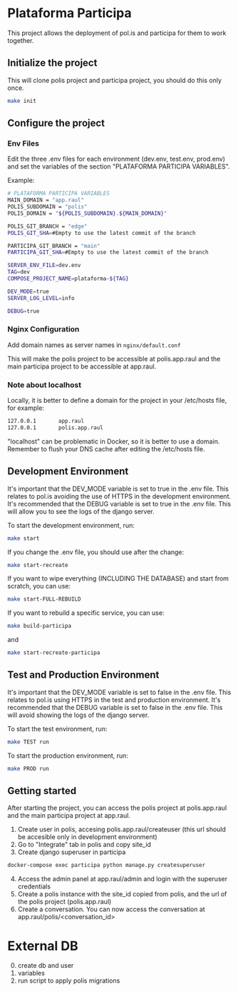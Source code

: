 # Plataforma Participa

This project allows the deployment of pol.is and participa for them to work together.

## Initialize the project

This will clone polis project and participa project, you should do this only once.

```bash
make init
```

## Configure the project

### Env Files

Edit the three .env files for each environment (dev.env, test.env, prod.env) and set the variables of the section "PLATAFORMA PARTICIPA VARIABLES".

Example:

```bash
# PLATAFORMA PARTICIPA VARIABLES
MAIN_DOMAIN = "app.raul"
POLIS_SUBDOMAIN = "polis"
POLIS_DOMAIN = "${POLIS_SUBDOMAIN}.${MAIN_DOMAIN}"

POLIS_GIT_BRANCH = "edge"
POLIS_GIT_SHA=#Empty to use the latest commit of the branch

PARTICIPA_GIT_BRANCH = "main"
PARTICIPA_GIT_SHA=#Empty to use the latest commit of the branch

SERVER_ENV_FILE=dev.env
TAG=dev
COMPOSE_PROJECT_NAME=plataforma-${TAG}

DEV_MODE=true
SERVER_LOG_LEVEL=info

DEBUG=true
```

### Nginx Configuration

Add domain names as server names in `nginx/default.conf`

This will make the polis project to be accessible at polis.app.raul and the main participa project to be accessible at app.raul.

### Note about localhost
Locally, it is better to define a domain for the project in your /etc/hosts file, for example:

```bash
127.0.0.1       app.raul
127.0.0.1       polis.app.raul
```

"localhost" can be problematic in Docker, so it is better to use a domain. 
Remember to flush your DNS cache after editing the /etc/hosts file.

## Development Environment

It's important that the DEV_MODE variable is set to true in the .env file. This relates to pol.is avoiding the use of HTTPS in the development environment.
It's recommended that the DEBUG variable is set to true in the .env file. This will allow you to see the logs of the django server.

To start the development environment, run:

```bash
make start
```

If you change the .env file, you should use after the change:

```bash
make start-recreate
```

If you want to wipe everything (INCLUDING THE DATABASE) and start from scratch, you can use:

```bash
make start-FULL-REBUILD
```

If you want to rebuild a specific service, you can use:

```bash
make build-participa
```

and 

```bash
make start-recreate-participa
```

## Test and Production Environment

It's important that the DEV_MODE variable is set to false in the .env file. This relates to pol.is using HTTPS in the test and production environment.
It's recommended that the DEBUG variable is set to false in the .env file. This will avoid showing the logs of the django server.

To start the test environment, run:

```bash
make TEST run
```

To start the production environment, run:

```bash
make PROD run
```


## Getting started

After starting the project, you can access the polis project at polis.app.raul and the main participa project at app.raul.

1. Create user in polis, accesing polis.app.raul/createuser (this url should be accesible only in development environment)
2. Go to "Integrate" tab in polis and copy site_id
3. Create django superuser in participa

```bash
docker-compose exec participa python manage.py createsuperuser
```

4. Access the admin panel at app.raul/admin and login with the superuser credentials
5. Create a polis instance with the site_id copied from polis, and the url of the polis project (polis.app.raul)
6. Create a conversation. You can now access the conversation at app.raul/polis/<conversation_id>


# External DB
0. create db and user
1. variables
2. run script to apply polis migrations